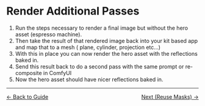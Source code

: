 # Render Additional Passes

1. Run the steps necessary to render a final image but without the hero asset (espresso machine).
2. Then take the result of that rendered image back into your kit based app and map that to a mesh ( plane, cylinder, projection etc...)  
3. With this in place you can now render the hero asset with the reflections baked in.
4. Send this result back to do a second pass with the same prompt or re-composite in ComfyUI 
5. Now the hero asset should have nicer reflections baked in.

----
<span style="float:left;">[&larr; Back to Guide](../README.md)</span>                     <span style="float: right;">[Next (Reuse Masks) &rarr;](./reuse_masks.md)</span>
